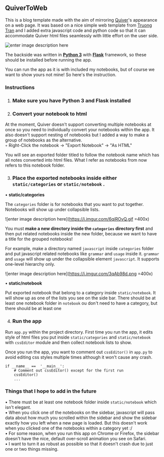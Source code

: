 <h2>QuiverToWeb</h2>



This is a blog template made with the aim of mirroring [Quiver](https://happenapps.com/%29)'s appearance on a web page. It was based on a nice simple web template from [Truong Tran](https://codepen.io/truongtx-ccvn/pen/qLXGKV) and I added extra javascript code and python code so that it can accommodate Quiver html files seamlessly with little effort on the user side.

![enter image description here](https://i.imgur.com/FLkHTu0.gif)

The backside was written in <b>[Python 3](https://www.python.org/downloads/)</b> with <b>[Flask](http://flask.palletsprojects.com/en/1.1.x/installation/#install-flask)</b> framework, so these should be installed before running the app. 

You can run the app as it is with included my notebooks, but of course we want to show yours not mine! So here's the instruction.

###  Instructions

1. ### Make sure you have Python 3 and Flask installed
2. ### Convert your notebook to html 

At the moment, Quiver doesn't support converting multiple notebooks at once so you need to individually convert your notebooks within the app. It also doesn't support nesting of notebooks but I added a way to make a group of notebooks as the alternative.
 <br /> ◦ Right-Click the notebook → "Export Notebook" → "As HTML" <br /> 

You will see an exported folder titled to follow the notebook name which has all notes converted into html files. What I refer as notebooks from now refers to this notebook folder.

3. ### Place the exported notebooks inside either `static/categories` or `static/notebook` .

• <b>static/categories </b>

The `categories` folder is for notebooks that you want to put together. Notebooks will show up under collapsible lists.

![enter image description here](https://i.imgur.com/6qiROvQ.gif =400x)

You must <b>make a new directory inside the `categories` directory first</b> and then put related notebooks inside the new folder, because we want to have a title for the grouped notebooks! 

For example, make a directory named `javascript` inside `categories` folder and put javascript related notebooks like `grammar` and `usage` inside it.  `grammar` and `usage` will show up under the collapsible element `javascript`. It supports one-level hierarchy only.

![enter image description here](https://i.imgur.com/3qAb98d.png =400x)

• <b>static/notebook</b>

Put exported notebook that belong to a category inside `static/notebook`. It will show up as one of the lists you see on the side bar. There should be at least one notebook folder in `notebook` ou don't need to have a category, but there should be at least one 

4. ### Run the app

Run `app.py` within the project directory. First time you run the app, it edits style of html files you put inside `static/categories` and `static/notebook` with `cssEditor` module and then collect notebook lists to show. 

Once you run the app, you want to comment out  `cssEditor()`   in `app.py` to avoid editing css styles multiple times although it won't cause any crash.

```
if __name__ ==  '__main__':
	# Comment out cssEditor() except for the first run
	cssEditor()
	...
```

### Things that I hope to add in the future

• There must be at least one notebook folder inside `static/notebook` which isn't elegant. <br />
• When you click one of the notebooks on the sidebar, javascript will pass data about how much you scrolled within the sidebar and show the sidebar exactly how you left when a new page is loaded. But this doesn't work when you clicked one of the notebooks within a category yet :/ <br />
• For some reason, when you run this app on Chrome or Firefox, the sidebar doesn't have the nice, default over-scroll animation you see on Safari. <br />
• I want to turn it as robust as possible so that it doesn't crash due to just one or two things missing.  <br />
